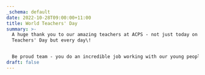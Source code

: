 ```yaml
---
_schema: default
date: 2022-10-28T09:00:00+11:00
title: World Teachers' Day
summary: >-
  A huge thank you to our amazing teachers at ACPS - not just today on World
  Teachers' Day but every day\!


  Be proud team - you do an incredible job working with our young people.
draft: false
---
```

